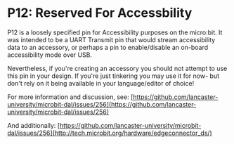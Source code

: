 # P12: Reserved For Accessbility

P12 is a loosely specified pin for Accessibility purposes on the micro:bit. It was intended to be a UART Transmit pin that would stream accessibility data to an accessory, or perhaps a pin to enable/disable an on-board accessibility mode over USB.

Nevertheless, if you're creating an accessory you should not attempt to use this pin in your design. If you're just tinkering you may use it for now- but don't rely on it being available in your language/editor of choice!

For more information and discussion, see: [https://github.com/lancaster-university/microbit-dal/issues/256](https://github.com/lancaster-university/microbit-dal/issues/256)

And additionally: [https://github.com/lancaster-university/microbit-dal/issues/256](http://tech.microbit.org/hardware/edgeconnector_ds/)